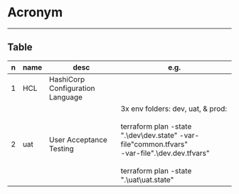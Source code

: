 # Acronym

---

## Table
|n|name|desc|e.g.|
|-|----|----|----|
|1|HCL|HashiCorp Configuration Language||
|2|uat|User Acceptance Testing| 3x env folders: dev, uat, & prod: <br/> <br/> terraform plan -state ".\dev\dev.state" -var-file"common.tfvars" <br/> -var-file".\dev.dev.tfvars" <br/> <br/> terraform plan -state ".\uat\uat.state"|
